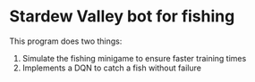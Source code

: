 # Stardew Valley bot for fishing

This program does two things:
1. Simulate the fishing minigame to ensure faster training times
2. Implements a DQN to catch a fish without failure
